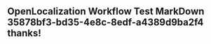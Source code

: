 <properties
ms.topic="hero-topic"
ms.test1="hero-topic"
ms.test2="test"/>

## OpenLocalization Workflow Test MarkDown 35878bf3-bd35-4e8c-8edf-a4389d9ba2f4 thanks!
